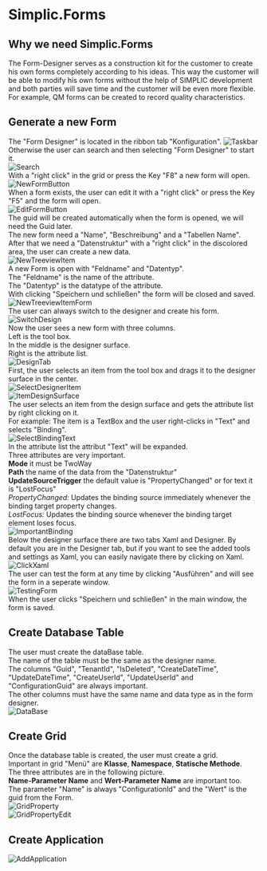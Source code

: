 ﻿# Simplic.Forms
## Why we need Simplic.Forms
The Form-Designer serves as a construction kit for the customer to create his own forms completely according to his ideas.
This way the customer will be able to modify his own forms without the help of SIMPLIC development and both parties will save time and the customer will be even more flexible. For example, QM forms can be created to record quality characteristics. 
## Generate a new Form
The "Form Designer" is located in the ribbon tab "Konfiguration".
![Taskbar](~/images/Forms/taskbar.jpg)  
Otherwise the user can search and then selecting "Form Designer" to start it.  
![Search](~/images/Forms/searchbar.jpg)  
With a "right click" in the grid or press the Key "F8" a new form will open.  
![NewFormButton](~/images/Forms/newFormButton.jpg)  
When a form exists, the user can edit it with a "right click" or press the Key "F5" and the form will open.  
 ![EditFormButton](~/images/Forms/editFormButton.jpg)  
 The guid will be created automatically when the form is opened, we will need the Guid later.  
 The new form need a "Name", "Beschreibung" and a "Tabellen Name".  
 After that we need a "Datenstruktur" with a "right click" in the discolored area, the user can create a new data.  
![NewTreeviewItem](~/images/Forms/newTreeviewItem.jpg)  
A new Form is open with "Feldname" and "Datentyp".  
The "Feldname" is the name of the attribute.  
The "Datentyp" is the datatype of the attribute.  
With clicking "Speichern und schließen" the form will be closed and saved.   
![NewTreeviewItemForm](~/images/Forms/newTreeviewItemForm.jpg)  
The user can always switch to the designer and create his form.  
![SwitchDesign](~/images/Forms/switchDesign.jpg)  
Now the user sees a new form with three columns.  
Left is the tool box.  
In the middle is the designer surface.  
Right is the attribute list.  
![DesignTab](~/images/Forms/designTab.jpg)  
First, the user selects an item from the tool box and drags it to the designer surface in the center.  
![SelectDesignerItem](~/images/Forms/selectDesignerItem.jpg)  
![ItemDesignSurface](~/images/Forms/itemDesignSurface.jpg)  
The user selects an item from the design surface and gets the attribute list by right clicking on it.  
For example: The item is a TextBox and the user right-clicks in "Text" and selects "Binding".  
![SelectBindingText](~/images/Forms/selectBindingText.jpg)  
In the attribute list the attribut "Text" will be expanded.  
Three attributes are very important.  
**Mode** it must be TwoWay  
**Path** the name of the data from the "Datenstruktur"  
**UpdateSourceTrigger** the default value is "PropertyChanged" or for text it is "LostFocus"  
*PropertyChanged:* Updates the binding source immediately whenever the binding target property changes.  
*LostFocus:* Updates the binding source whenever the binding target element loses focus.  
![ImportantBinding](~/images/Forms/importantBinding.jpg)  
Below the designer surface there are two tabs Xaml and Designer. By default you are in the Designer tab, but if you want to see the added tools and settings as Xaml,
you can easily navigate there by clicking on Xaml.  
![ClickXaml](~/images/Forms/clickXaml.jpg)  
The user can test the form at any time by clicking "Ausführen" and will see the form in a seperate window.  
![TestingForm](~/images/Forms/testingForm.jpg)  
When the user clicks "Speichern und schließen" in the main window, the form is saved.  
## Create Database Table
The user must create the dataBase table.  
The name of the table must be the same as the designer name.  
The columns "Guid", "TenantId", "IsDeleted", "CreateDateTime", "UpdateDateTime", "CreateUserId", "UpdateUserId" and "ConfigurationGuid" are always important.  
The other columns must have the same name and data type as in the form designer.  
![DataBase](~/images/Forms/dataBaseTable.jpg)  
## Create Grid
Once the database table is created, the user must create a grid.  
Important in grid "Menü" are **Klasse**, **Namespace**, **Statische Methode**.  
The three attributes are in the following picture.  
**Name-Parameter Name** and **Wert-Parameter Name** are important too.  
The parameter "Name" is always "ConfigurationId" and the "Wert" is the guid from the Form.  
![GridProperty](~/images/Forms/gridProperty.jpg)  
![GridPropertyEdit](~/images/Forms/gridPropertyEdit.jpg)  
## Create Application
![AddApplication](~/images/Forms/addApplication.jpg)  
